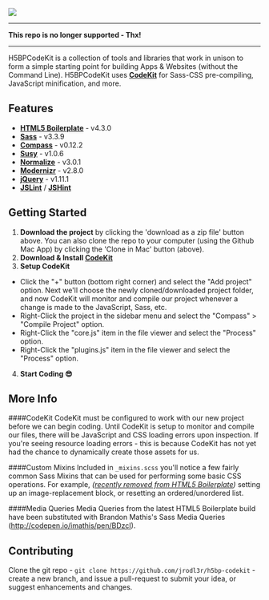 ![](https://raw.githubusercontent.com/jrodl3r/h5bp-codekit/master/img/logo.png)

---

**This repo is no longer supported - Thx!**

---

H5BPCodeKit is a collection of tools and libraries that work in
unison to form a simple starting point for building Apps & Websites
(without the Command Line). H5BPCodeKit uses
**[CodeKit](http://incident57.com/codekit)** for Sass-CSS pre-compiling,
JavaScript minification, and more.

## Features
- **[HTML5 Boilerplate](http://html5boilerplate.com)** - v4.3.0
- **[Sass](http://sass-lang.com)** - v3.3.9
- **[Compass](http://compass-style.org)** - v0.12.2
- **[Susy](http://susy.oddbird.net)** - v1.0.6
- **[Normalize](http://necolas.github.io/normalize.css)** - v3.0.1
- **[Modernizr](http://modernizr.com)** - v2.8.0
- **[jQuery](http://jquery.com)** - v1.11.1
- **[JSLint](http://jslint.com)** / **[JSHint](http://www.jshint.com)**


## Getting Started
1. **Download the project** by clicking the 'download as a zip file' button
above. You can also clone the repo to your computer (using the Github Mac App)
by clicking the 'Clone in Mac' button (above).
2. **Download & Install [CodeKit](http://incident57.com/codekit)**
3. **Setup CodeKit**
  - Click the "+" button (bottom right corner) and select the "Add project"
    option. Next we'll choose the newly cloned/downloaded project folder,
    and now CodeKit will monitor and compile our project whenever a change
    is made to the JavaScript, Sass, etc.
  - Right-Click the project in the sidebar menu and select the
    "Compass" > "Compile Project" option.
  - Right-Click the "core.js" item in the file viewer and select the
    "Process" option.
  - Right-Click the "plugins.js" item in the file viewer and select the
    "Process" option.
4. **Start Coding 😎**


## More Info
####CodeKit
CodeKit must be configured to work with our new project before we
can begin coding. Until CodeKit is setup to monitor and compile our files,
there will be JavaScript and CSS loading errors upon inspection. If you're
seeing resource loading errors - this is because CodeKit has not yet had the
chance to dynamically create those assets for us.

####Custom Mixins
Included in `_mixins.scss` you'll notice a few fairly common Sass Mixins that
can be used for performing some basic CSS operations. For example, _([recently
removed from HTML5 Boilerplate](https://github.com/h5bp/html5-boilerplate/commit/f1a8e914be01a56b7ada4aaf1113ed9b6dc68559))_
setting up an image-replacement block, or resetting an ordered/unordered list.

####Media Queries
Media Queries from the latest HTML5 Boilerplate build have been substituted
with Brandon Mathis's Sass Media Queries (http://codepen.io/imathis/pen/BDzcI).


## Contributing
Clone the git repo - `git clone https://github.com/jrodl3r/h5bp-codekit` -
create a new branch, and issue a pull-request to submit your idea, or
suggest enhancements and changes.
